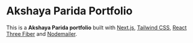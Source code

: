 # Akshaya Parida Portfolio

This is a **Akshaya Parida portfolio** built with [Next.js](https://nextjs.org/), [Tailwind CSS](https://tailwindcss.com/), [React Three Fiber](https://r3f.docs.pmnd.rs/getting-started/introduction) and [Nodemailer](https://www.nodemailer.com/). 




